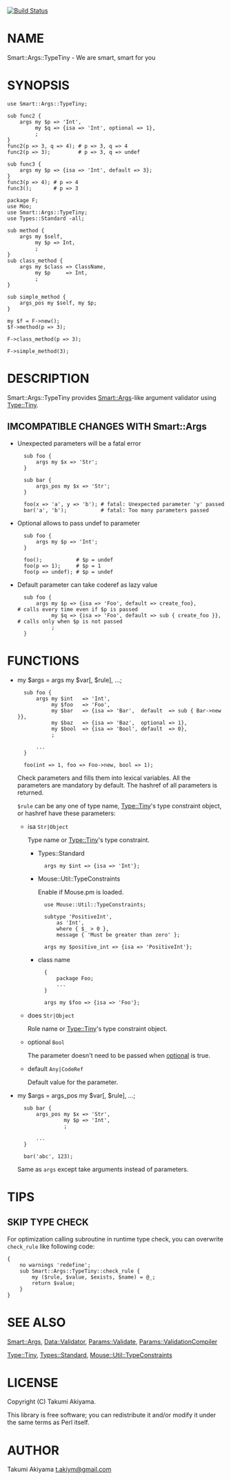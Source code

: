 [![Build Status](https://travis-ci.org/akiym/Smart-Args-TypeTiny.svg?branch=master)](https://travis-ci.org/akiym/Smart-Args-TypeTiny)
# NAME

Smart::Args::TypeTiny - We are smart, smart for you

# SYNOPSIS

    use Smart::Args::TypeTiny;

    sub func2 {
        args my $p => 'Int',
             my $q => {isa => 'Int', optional => 1},
             ;
    }
    func2(p => 3, q => 4); # p => 3, q => 4
    func2(p => 3);         # p => 3, q => undef

    sub func3 {
        args my $p => {isa => 'Int', default => 3};
    }
    func3(p => 4); # p => 4
    func3();       # p => 3

    package F;
    use Moo;
    use Smart::Args::TypeTiny;
    use Types::Standard -all;

    sub method {
        args my $self,
             my $p => Int,
             ;
    }
    sub class_method {
        args my $class => ClassName,
             my $p     => Int,
             ;
    }

    sub simple_method {
        args_pos my $self, my $p;
    }

    my $f = F->new();
    $f->method(p => 3);

    F->class_method(p => 3);

    F->simple_method(3);

# DESCRIPTION

Smart::Args::TypeTiny provides [Smart::Args](https://metacpan.org/pod/Smart::Args)-like argument validator using [Type::Tiny](https://metacpan.org/pod/Type::Tiny).

## IMCOMPATIBLE CHANGES WITH Smart::Args

- Unexpected parameters will be a fatal error

        sub foo {
            args my $x => 'Str';
        }

        sub bar {
            args_pos my $x => 'Str';
        }

        foo(x => 'a', y => 'b'); # fatal: Unexpected parameter 'y' passed
        bar('a', 'b');           # fatal: Too many parameters passed

- Optional allows to pass undef to parameter

        sub foo {
            args my $p => 'Int';
        }

        foo();           # $p = undef
        foo(p => 1);     # $p = 1
        foo(p => undef); # $p = undef

- Default parameter can take coderef as lazy value

        sub foo {
            args my $p => {isa => 'Foo', default => create_foo},         # calls every time even if $p is passed
                 my $q => {isa => 'Foo', default => sub { create_foo }}, # calls only when $p is not passed
                 ;
        }

# FUNCTIONS

- my $args = args my $var\[, $rule\], ...;

        sub foo {
            args my $int   => 'Int',
                 my $foo   => 'Foo',
                 my $bar   => {isa => 'Bar',  default  => sub { Bar->new }},
                 my $baz   => {isa => 'Baz',  optional => 1},
                 my $bool  => {isa => 'Bool', default  => 0},
                 ;

            ...
        }

        foo(int => 1, foo => Foo->new, bool => 1);

    Check parameters and fills them into lexical variables. All the parameters are mandatory by default.
    The hashref of all parameters is returned.

    `$rule` can be any one of type name, [Type::Tiny](https://metacpan.org/pod/Type::Tiny)'s type constraint object, or hashref have these parameters:

    - isa `Str|Object`

        Type name or [Type::Tiny](https://metacpan.org/pod/Type::Tiny)'s type constraint.

        - Types::Standard

                args my $int => {isa => 'Int'};

        - Mouse::Util::TypeConstraints

            Enable if Mouse.pm is loaded.

                use Mouse::Util::TypeConstraints;

                subtype 'PositiveInt',
                    as 'Int',
                    where { $_ > 0 },
                    message { 'Must be greater than zero' };

                args my $positive_int => {isa => 'PositiveInt'};

        - class name

                {
                    package Foo;
                    ...
                }

                args my $foo => {isa => 'Foo'};

    - does `Str|Object`

        Role name or [Type::Tiny](https://metacpan.org/pod/Type::Tiny)'s type constraint object.

    - optional `Bool`

        The parameter doesn't need to be passed when [optional](https://metacpan.org/pod/optional) is true.

    - default `Any|CodeRef`

        Default value for the parameter.

- my $args = args\_pos my $var\[, $rule\], ...;

        sub bar {
            args_pos my $x => 'Str',
                     my $p => 'Int',
                     ;

            ...
        }

        bar('abc', 123);

    Same as `args` except take arguments instead of parameters.

# TIPS

## SKIP TYPE CHECK

For optimization calling subroutine in runtime type check, you can overwrite `check_rule` like following code:

    {
        no warnings 'redefine';
        sub Smart::Args::TypeTiny::check_rule {
            my ($rule, $value, $exists, $name) = @_;
            return $value;
        }
    }

# SEE ALSO

[Smart::Args](https://metacpan.org/pod/Smart::Args), [Data::Validator](https://metacpan.org/pod/Data::Validator), [Params::Validate](https://metacpan.org/pod/Params::Validate), [Params::ValidationCompiler](https://metacpan.org/pod/Params::ValidationCompiler)

[Type::Tiny](https://metacpan.org/pod/Type::Tiny), [Types::Standard](https://metacpan.org/pod/Types::Standard), [Mouse::Util::TypeConstraints](https://metacpan.org/pod/Mouse::Util::TypeConstraints)

# LICENSE

Copyright (C) Takumi Akiyama.

This library is free software; you can redistribute it and/or modify
it under the same terms as Perl itself.

# AUTHOR

Takumi Akiyama <t.akiym@gmail.com>

